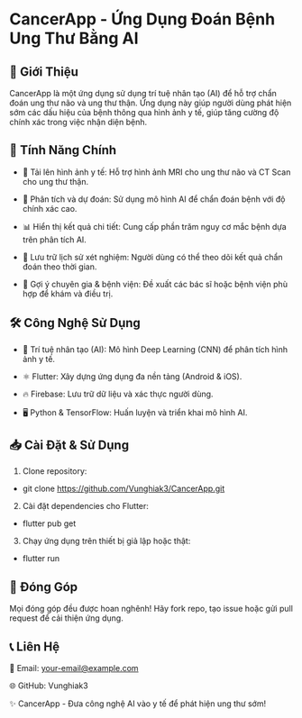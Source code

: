 # CancerApp - Ứng Dụng Đoán Bệnh Ung Thư Bằng AI

## 🏥 Giới Thiệu

CancerApp là một ứng dụng sử dụng trí tuệ nhân tạo (AI) để hỗ trợ chẩn đoán ung thư não và ung thư thận. Ứng dụng này giúp người dùng phát hiện sớm các dấu hiệu của bệnh thông qua hình ảnh y tế, giúp tăng cường độ chính xác trong việc nhận diện bệnh.

## 🚀 Tính Năng Chính

- 📸 Tải lên hình ảnh y tế: Hỗ trợ hình ảnh MRI cho ung thư não và CT Scan cho ung thư thận.

- 🧠 Phân tích và dự đoán: Sử dụng mô hình AI để chẩn đoán bệnh với độ chính xác cao.

- 📊 Hiển thị kết quả chi tiết: Cung cấp phần trăm nguy cơ mắc bệnh dựa trên phân tích AI.

- 💾 Lưu trữ lịch sử xét nghiệm: Người dùng có thể theo dõi kết quả chẩn đoán theo thời gian.

- 📌 Gợi ý chuyên gia & bệnh viện: Đề xuất các bác sĩ hoặc bệnh viện phù hợp để khám và điều trị.

## 🛠 Công Nghệ Sử Dụng

- 🤖 Trí tuệ nhân tạo (AI): Mô hình Deep Learning (CNN) để phân tích hình ảnh y tế.

- ⚛ Flutter: Xây dựng ứng dụng đa nền tảng (Android & iOS).

- 🔥 Firebase: Lưu trữ dữ liệu và xác thực người dùng.

- 🖥 Python & TensorFlow: Huấn luyện và triển khai mô hình AI.

## 📥 Cài Đặt & Sử Dụng

1. Clone repository:

- git clone https://github.com/Vunghiak3/CancerApp.git

2. Cài đặt dependencies cho Flutter:

- flutter pub get

3. Chạy ứng dụng trên thiết bị giả lập hoặc thật:

- flutter run

## 🤝 Đóng Góp

Mọi đóng góp đều được hoan nghênh! Hãy fork repo, tạo issue hoặc gửi pull request để cải thiện ứng dụng.

## 📞 Liên Hệ

📧 Email: your-email@example.com

🌐 GitHub: Vunghiak3

✨ CancerApp - Đưa công nghệ AI vào y tế để phát hiện ung thư sớm!